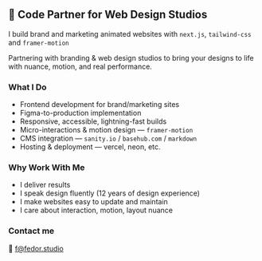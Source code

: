 ## 👋 Code Partner for Web Design Studios

I build brand and marketing animated websites with `next.js`, `tailwind-css` and `framer-motion`

Partnering with branding & web design studios to bring your designs to life with nuance, motion, and real performance.

### What I Do

- Frontend development for brand/marketing sites
- Figma-to-production implementation
- Responsive, accessible, lightning-fast builds
- Micro-interactions & motion design — `framer-motion`
- CMS integration — `sanity.io` / `basehub.com` / `markdown`
- Hosting & deployment — vercel, neon, etc.

### Why Work With Me

- I deliver results
- I speak design fluently (12 years of design experience)
- I make websites easy to update and maintain
- I care about interaction, motion, layout nuance

### Contact me
📩 f@fedor.studio
